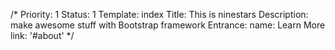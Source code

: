 /*
Priority: 1
Status: 1
Template: index
Title: This is ninestars
Description: make awesome stuff with Bootstrap framework
Entrance:
  name: Learn More
  link: '#about'
*/